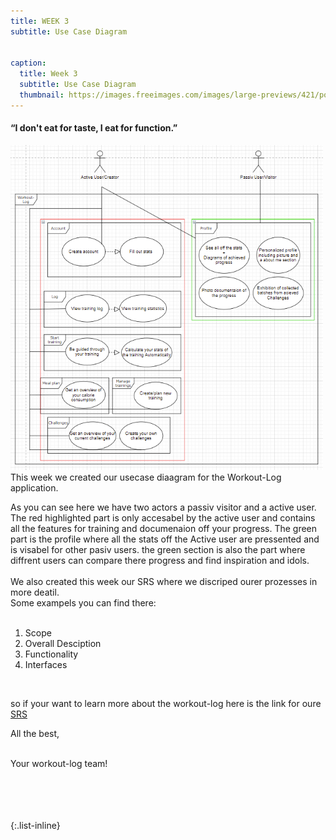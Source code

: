 ```yaml
---
title: WEEK 3
subtitle: Use Case Diagram


caption:
  title: Week 3
  subtitle: Use Case Diagram
  thumbnail: https://images.freeimages.com/images/large-previews/421/polar-bear-calisthenics-1394792.jpg
---
```


<h4><b>“I don't eat for taste, I eat for function.”</b></h4>

  <img src="./docs/UseCaseDiagramCP.png" alt="lockdown" width="500"/>

<div align="left">
  This week we created our usecase diaagram for the Workout-Log application.
  

  
  As you can see here we have two actors a passiv visitor and a active user.
  The red highlighted part is only accesabel by the active user 
  and contains all the features for training and documenaion off your progress.
  The green part is the profile where all the stats off the Active user are pressented
  and is visabel for other pasiv users.
  the green section is also the part where diffrent users can compare there progress and find 
  inspiration and idols.
  <br>
  <br>
  We also created this week our SRS where we discriped ourer prozesses in more deatil. 
  <br>
  Some exampels you can find there:
  <br>
  <br>
 <ol>
<li>Scope</li>
<li>Overall Desciption</li>
<li>Functionality</li>
<li>Interfaces</li>
</ol><br>
  
  
  so if your want to learn more about the workout-log here is the link for oure <a href="https://github.com/DHBW-TrainingApp/Blog/blob/main/docs/SoftwareRequirementSpecification.md">SRS</a>
  

All the best,<br><br>

Your workout-log team!<br><br><br><br><br>

</div>

 <script src="https://utteranc.es/client.js"
          repo="DHBW-TrainingApp/Blog"
          issue-term="pathname"
          label="Blog Comment"
          theme="github-light"
          crossorigin="anonymous"
          async>
  </script>

{:.list-inline}
